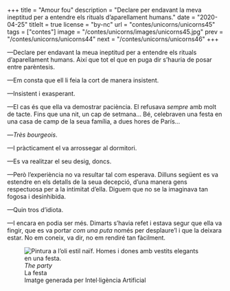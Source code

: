 +++
title = "Amour fou"
description = "Declare per endavant la meva ineptitud per a entendre els rituals d’aparellament humans."
date = "2020-04-25"
titleIt = true
license = "by-nc"
url = "contes/unicorns/unicorns45"
tags = ["contes"]
image = "/contes/unicorns/images/unicorns45.jpg"
prev = "/contes/unicorns/unicorns44"
next = "/contes/unicorns/unicorns46"
+++

—Declare per endavant la meua ineptitud per a entendre els rituals d’aparellament humans. Així que tot el que en puga dir s’hauria de posar entre parèntesis.

—Em consta que ell li feia la cort de manera insistent.

—Insistent i exasperant.

—El cas és que ella va demostrar paciència. El refusava *sempre* amb molt de tacte. Fins que una nit, un cap de setmana… Bé, celebraven una festa en una casa de camp de la seua família, a dues hores de París…

—*Très bourgeois*.

—I pràcticament el va arrossegar al dormitori.

—Es va realitzar el seu desig, doncs.

—Però l’experiència no va resultar tal com esperava. Dilluns següent es va estendre en els detalls de la seua decepció, d’una manera gens respectuosa per a la intimitat d’ella. Diguem que no se la imaginava tan fogosa i desinhibida.

—Quin tros d’idiota.

—I encara en podia ser més. Dimarts s’havia refet i estava segur que ella va fingir, que es va portar *com una puta* només per desplaure’l i que la deixara estar. No em coneix, va dir, no em rendiré tan fàcilment.

<figure class="illustration"><img src="/contes/unicorns/images/unicorns45.jpg" alt="Pintura a l’oli estil naïf. Homes i dones amb vestits elegants en una festa."><figcaption><em>The party</em><br>La festa<br><span class="ai-disclaimer">Imatge generada per Intel·ligència Artificial</span></figcaption></figure>

